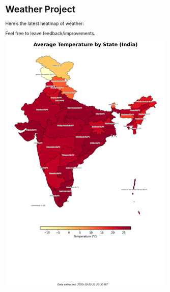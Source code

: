 # Weather Project

Here’s the latest heatmap of weather:

Feel free to leave feedback/improvements.

![India Heatmap](docs/assets/india_heatmap.png?v=FCF1C9)
